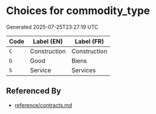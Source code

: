 # Choices for commodity_type

Generated 2025-07-25T23:27:19 UTC

| Code | Label (EN) | Label (FR) |
|------|------------|------------|
| `C` | Construction | Construction |
| `G` | Good | Biens |
| `S` | Service | Services |


## Referenced By

- [reference/contracts.md](../reference/contracts.md)
